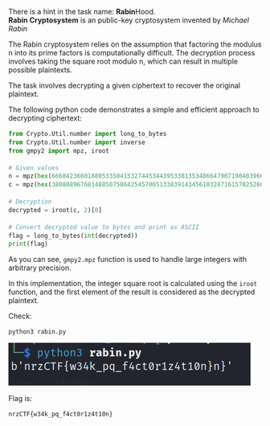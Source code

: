 There is a hint in the task name: **Rabin**Hood.    
**Rabin Cryptosystem** is an public-key cryptosystem invented by *Michael Rabin*     

The Rabin cryptosystem relies on the assumption that factoring the modulus n into its prime factors is computationally difficult. The decryption process involves taking the square root modulo n, which can result in multiple possible plaintexts.     

The task involves decrypting a given ciphertext to recover the original plaintext.     

The following python code demonstrates a simple and efficient approach to decrypting ciphertext:     

```python
from Crypto.Util.number import long_to_bytes
from Crypto.Util.number import inverse
from gmpy2 import mpz, iroot

# Given values
n = mpz(hex(6660423660188053350415327445344395338135348664790719040396624784336604853722943014761799620323706410444163431660904615208170337685693475970366287196615073))
c = mpz(hex(38080896768148850758642545706513383914345610328716157025260609118399922821551711687146033868308301448170383142388059914302445680656789037595253385481))

# Decryption
decrypted = iroot(c, 2)[0]

# Convert decrypted value to bytes and print as ASCII
flag = long_to_bytes(int(decrypted))
print(flag)
```

As you can see, `gmpy2.mpz` function is used to handle large integers with arbitrary precision.     

In this implementation, the integer square root is calculated using the `iroot` function, and the first element of the result is considered as the decrypted plaintext.     

Check:    

```bash
python3 rabin.py
```

![img](./img/2024-03-17_15-04.png)    

Flag is:

```bash
nrzCTF{w34k_pq_f4ct0r1z4t10n}
```